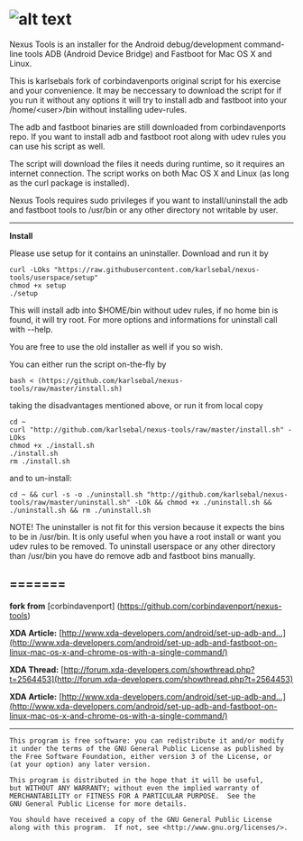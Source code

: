 ![alt text](http://i.imgur.com/shjM51Q.png "Nexus Tools")
===========

Nexus Tools is an installer for the Android debug/development command-line tools ADB (Android Device Bridge) and Fastboot for Mac OS X and Linux. 

This is karlsebals fork of corbindavenports original script for his exercise and your convenience. It may be neccessary to download the script for if you run it without any options it will try to install adb and fastboot into your /home/\<user\>/bin without installing udev-rules.

The adb and fastboot binaries are still downloaded from corbindavenports repo. If you want to install adb and fastboot root along with udev rules you can use his script as well.

The script will download the files it needs during runtime, so it requires an internet connection. The script works on both Mac OS X and Linux (as long as the curl package is installed).

Nexus Tools requires sudo privileges if you want to install/uninstall the adb and fastboot tools to /usr/bin or any other directory not writable by user.

---------------------------------------

__Install__

Please use setup for it contains an uninstaller. Download and run it by
```
curl -LOks "https://raw.githubusercontent.com/karlsebal/nexus-tools/userspace/setup"
chmod +x setup
./setup
```
This will install adb into $HOME/bin without udev rules, if no home bin is found, it will try root. For more options and informations for uninstall call with --help.

You are free to use the old installer as well if you so wish.

You can either run the script on-the-fly by

```
bash < (https://github.com/karlsebal/nexus-tools/raw/master/install.sh)
```

taking the disadvantages mentioned above, or run it from local copy 

```
cd ~ 
curl "http://github.com/karlsebal/nexus-tools/raw/master/install.sh" -LOks
chmod +x ./install.sh 
./install.sh 
rm ./install.sh
```

and to un-install:

```
cd ~ && curl -s -o ./uninstall.sh "http://github.com/karlsebal/nexus-tools/raw/master/uninstall.sh" -LOk && chmod +x ./uninstall.sh && ./uninstall.sh && rm ./uninstall.sh
```

NOTE! The uninstaller is not fit for this version because it expects the bins to be in /usr/bin. It is only useful when you have a root install or want you udev rules to be removed. To uninstall userspace or any other directory than /usr/bin you have do remove adb and fastboot bins manually.


=======
---------------------------------------


__fork from__ [corbindavenport] (https://github.com/corbindavenport/nexus-tools)

__XDA Article:__ [http://www.xda-developers.com/android/set-up-adb-and...](http://www.xda-developers.com/android/set-up-adb-and-fastboot-on-linux-mac-os-x-and-chrome-os-with-a-single-command/)

__XDA Thread:__ [http://forum.xda-developers.com/showthread.php?t=2564453](http://forum.xda-developers.com/showthread.php?t=2564453)

__XDA Article:__ [http://www.xda-developers.com/android/set-up-adb-and...](http://www.xda-developers.com/android/set-up-adb-and-fastboot-on-linux-mac-os-x-and-chrome-os-with-a-single-command/)

---------------------------------------

    This program is free software: you can redistribute it and/or modify
    it under the terms of the GNU General Public License as published by
    the Free Software Foundation, either version 3 of the License, or
    (at your option) any later version.

    This program is distributed in the hope that it will be useful,
    but WITHOUT ANY WARRANTY; without even the implied warranty of
    MERCHANTABILITY or FITNESS FOR A PARTICULAR PURPOSE.  See the
    GNU General Public License for more details.

    You should have received a copy of the GNU General Public License
    along with this program.  If not, see <http://www.gnu.org/licenses/>.
